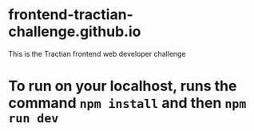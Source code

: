 # frontend-tractian-challenge.github.io
This is the Tractian frontend web developer challenge 

# To run on your localhost, runs the command `npm install` and then `npm run dev`
